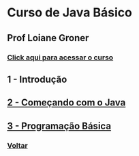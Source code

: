# Curso de Java Básico

## Prof Loiane Groner

### [Click aqui para acessar o curso](https://loiane.training/curso/java-basico)

## 1 - Introdução

## [2 - Começando com o Java](https://github.com/lex4brao/01.CURSOS.E.ESTUDOS/blob/main/03.JAVA.-.LOIANE.GRONER/01.JAVA.BASICO/2%20-%20Come%C3%A7ando%20com%20o%20Java/README.md)

## [3 - Programação Básica](https://github.com/lex4brao/01.CURSOS.E.ESTUDOS/blob/main/03.JAVA.-.LOIANE.GRONER/01.JAVA.BASICO/3%20-%20Programa%C3%A7%C3%A3o%20B%C3%A1sica/README.md)

### [Voltar](https://github.com/lex4brao/01.CURSOS.E.ESTUDOS/blob/main/03.JAVA.-.LOIANE.GRONER/README.md)
